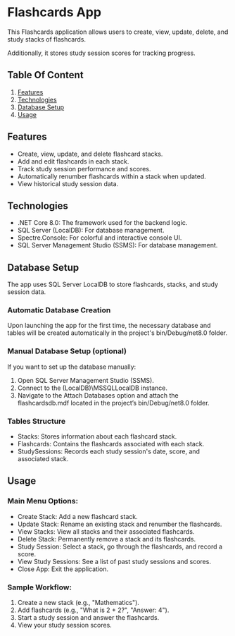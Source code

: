 <h1>Flashcards App</h1>
<p>This Flashcards application allows users to create, view, update, delete, and study stacks of flashcards.</p>
<p>Additionally, it stores study session scores for tracking progress.</p>

<h2>Table Of Content</h2>
<ol>
  <li><a href="#features">Features</a></li>
  <li><a href="#technologies">Technologies</a></li>
  <li><a href="#database-setup">Database Setup</a></li>
  <li><a href="#usage">Usage</a></li>
</ol>

<h2>Features</h2>
  <ul>
    <li>Create, view, update, and delete flashcard stacks.</li>
    <li>Add and edit flashcards in each stack.</li>
    <li>Track study session performance and scores.</li>
    <li>Automatically renumber flashcards within a stack when updated.</li>
    <li>View historical study session data.</li>
  </ul>
<h2>Technologies</h2>
  <ul>
    <li>.NET Core 8.0: The framework used for the backend logic.</li>
    <li>SQL Server (LocalDB): For database management.</li>
    <li>Spectre.Console: For colorful and interactive console UI.</li>
    <li>SQL Server Management Studio (SSMS): For database management.</li>
  </ul>

<h2>Database Setup</h2>
<p>The app uses SQL Server LocalDB to store flashcards, stacks, and study session data.</p>

<h3>Automatic Database Creation</h3>
<p>Upon launching the app for the first time, the necessary database and tables will be created automatically in the project's bin/Debug/net8.0 folder.</p>

<h3>Manual Database Setup (optional)</h3>
<p>If you want to set up the database manually:</p>
  <ol>
    <li>Open SQL Server Management Studio (SSMS).</li>
    <li>Connect to the (LocalDB)\MSSQLLocalDB instance.</li>
    <li>Navigate to the Attach Databases option and attach the flashcardsdb.mdf located in the project’s bin/Debug/net8.0 folder.</li>
  </ol>
<h3>Tables Structure</h3>
  <ul>
    <li>Stacks: Stores information about each flashcard stack.</li>
    <li>Flashcards: Contains the flashcards associated with each stack.</li>
    <li>StudySessions: Records each study session's date, score, and associated stack.</li>
  </ul>
<h2>Usage</h2>
<h3>Main Menu Options:</h3>
  <ul>
    <li>Create Stack: Add a new flashcard stack.</li>
    <li>Update Stack: Rename an existing stack and renumber the flashcards.</li>
    <li>View Stacks: View all stacks and their associated flashcards.</li>
    <li>Delete Stack: Permanently remove a stack and its flashcards.</li>
    <li>Study Session: Select a stack, go through the flashcards, and record a score.</li>
    <li>View Study Sessions: See a list of past study sessions and scores.</li>
    <li>Close App: Exit the application.</li>
  </ul>
<h3>Sample Workflow:</h3>
  <ol>
    <li>Create a new stack (e.g., "Mathematics").</li>
    <li>Add flashcards (e.g., "What is 2 + 2?", "Answer: 4").</li>
    <li>Start a study session and answer the flashcards.</li>
    <li>View your study session scores.</li>
  </ol>
